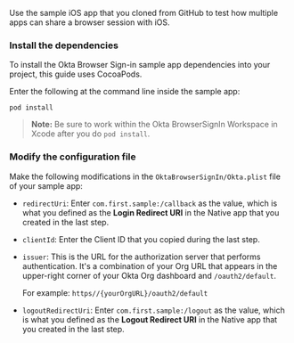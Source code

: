 Use the sample iOS app that you <GuideLink link="../overview">cloned from GitHub</GuideLink> to test how multiple apps can share a browser session with iOS.

### Install the dependencies
To install the Okta Browser Sign-in sample app dependencies into your project, this guide uses <GuideLink link="../overview">CocoaPods</GuideLink>. 

Enter the following at the command line inside the sample app:

`pod install`

> **Note:** Be sure to work within the Okta BrowserSignIn Workspace in Xcode after you do `pod install`.

### Modify the configuration file
Make the following modifications in the `OktaBrowserSignIn/Okta.plist` file of your sample app:

* `redirectUri`: Enter `com.first.sample:/callback` as the value, which is what you defined as the **Login Redirect URI** in the Native app that you created in the <GuideLink link="../configure-oidc-native-apps">last step</GuideLink>. 
* `clientId`: Enter the Client ID that you copied during the <GuideLink link="../configure-oidc-native-apps">last step</GuideLink>.
* `issuer`: This is the URL for the authorization server that performs authentication. It's a combination of your Org URL that appears in the upper-right corner of your Okta Org dashboard and `/oauth2/default`.

    For example: `https//{yourOrgURL}/oauth2/default`

* `logoutRedirectUri`: Enter `com.first.sample:/logout` as the value, which is what you defined as the **Logout Redirect URI** in the Native app that you created in the <GuideLink link="../configure-oidc-native-apps">last step</GuideLink>. 
